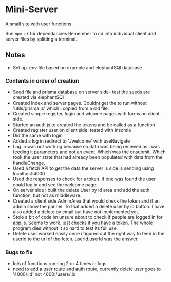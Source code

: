 # Mini-Server
A small site with user functions

Run `npm ci` for dependancies
Remember to cd into individual client and server files by splitting a terminal.

## Notes 
- Set up .env file based on example and elephantSQl database

### Contents in order of creation
- Seed file and prisma database on server side- test the seeds are created via elephantSQl
- Created index and server pages. Couldnt get the to run without 'utils/prisma.js' which i copied from a old file.
- Created simple register, login and wlcome pages with forms on client side.
- Started an auth.js to created the tokens and be called as a function
- Created register user on client side. tested with insomia
- Did the same with login
- Added a log in redirect to './welcome' with useNavigate
- Log in was not working because no data was being recieved as i was feeding it parameters and not an event. Which was the onsubmit. Which took the user state that had already been populated with data from the handleChange.
- Used a fetch API to get the data the server is side is sending using localhost:4000
- Used the responses to check for a token. If one was found the user could log in and see the welcome page. 
- On server side i built the delete User by id area and add the auth function, but not as middleware. 
- Created a client side AdminArea that would check the token and if an admin show the pannel. To that added a delete user by id button. I have also added a delete by email but have not implemented yet. 
- Stole a bit of code im unsure about to check if people are logged in for app.js. Seems to work. just checks if you have a token. The whole program dies without it so hard to test its full use.
- Delete user worked easily once i figured out the right way to feed in the userId to the url of the fetch. userId.userId was the answer.

### Bugs to fix
- lots of functions running 2 or 4 times in logs. 
- need to add a user route and auth route, currently delete user goes to '4000/:id' not 4000:/users/:id